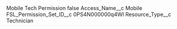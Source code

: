 <?xml version="1.0" encoding="UTF-8"?>
<CustomMetadata xmlns="http://soap.sforce.com/2006/04/metadata" xmlns:xsi="http://www.w3.org/2001/XMLSchema-instance" xmlns:xsd="http://www.w3.org/2001/XMLSchema">
    <label>Mobile Tech Permission</label>
    <protected>false</protected>
    <values>
        <field>Access_Name__c</field>
        <value xsi:type="xsd:string">Mobile</value>
    </values>
    <values>
        <field>FSL_Permission_Set_ID__c</field>
        <value xsi:type="xsd:string">0PS4N000000q4WI</value>
    </values>
    <values>
        <field>Resource_Type__c</field>
        <value xsi:type="xsd:string">Technician</value>
    </values>
</CustomMetadata>
